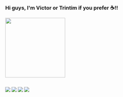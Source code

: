 ### Hi guys, I'm Victor or Trintim if you prefer ☕!!
<link rel="stylesheet" href="devicon.min.css">

<div>
  <a href="https://github.com/Trintim">
  <img height="190em" src="https://github-readme-stats.vercel.app/api/top-langs/?username=Trintim&layout=compact&langs_count=7&theme=darcula"/>
</div>
  
  ##
  
<div> 
  <a href = "mailto:victortrintim@gmail.com"><img src="https://img.shields.io/badge/-Gmail-%23333?style=for-the-badge&logo=gmail&logoColor=white" target="_blank"></a>
  <a href="https://www.linkedin.com/in/victor-trintim-88913b167/" target="_blank"><img src="https://img.shields.io/badge/-LinkedIn-%230077B5?style=for-the-badge&logo=linkedin&logoColor=white" target="_blank"></a> 
  <a href="https://www.instagram.com/v.trintim/" target="_blank"><img src="https://img.shields.io/badge/-Instagram-%23E4405F?style=for-the-badge&logo=instagram&logoColor=white" target="_blank"></a>
  <a href = "https://www.twitch.tv/trintim"><img src="https://img.shields.io/badge/Twitch-9146FF?style=for-the-badge&logo=twitch&logoColor=white" target="_blank"></a> 
</div>


